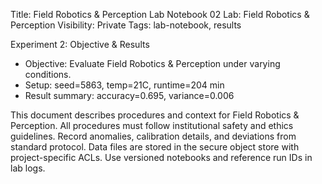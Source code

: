 Title: Field Robotics & Perception Lab Notebook 02
Lab: Field Robotics & Perception
Visibility: Private
Tags: lab-notebook, results

Experiment 2: Objective & Results
- Objective: Evaluate Field Robotics & Perception under varying conditions.
- Setup: seed=5863, temp=21C, runtime=204 min
- Result summary: accuracy=0.695, variance=0.006

This document describes procedures and context for Field Robotics & Perception.
All procedures must follow institutional safety and ethics guidelines.
Record anomalies, calibration details, and deviations from standard protocol.
Data files are stored in the secure object store with project-specific ACLs.
Use versioned notebooks and reference run IDs in lab logs.
